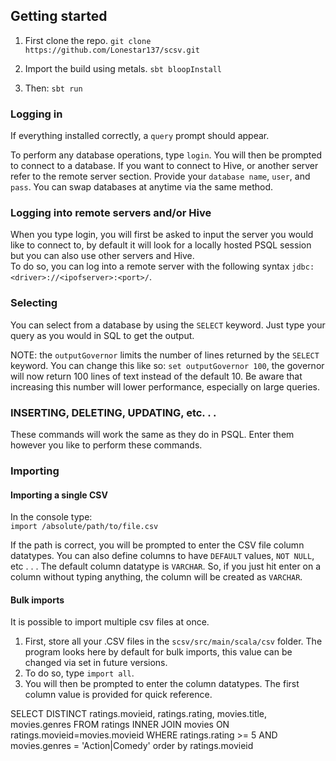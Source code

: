 

## Getting started

1. First clone the repo. `git clone https://github.com/Lonestar137/scsv.git`

2. Import the build using metals. `sbt bloopInstall`

3. Then: `sbt run`

### Logging in

If everything installed correctly, a `query` prompt should appear.

To perform any database operations, type `login`.  You will then be prompted to connect to a database. If you want to connect to Hive, or another server refer to the remote server section. 
Provide your `database name`, `user`, and `pass`. 
You can swap databases at anytime via the same method.

### Logging into remote servers and/or Hive

When you type login, you will first be asked to input the server you would like to connect to, by default it will look for a locally hosted PSQL session but you can also use other servers and Hive.  
To do so, you can log into a remote server with the following syntax `jdbc:<driver>://<ipofserver>:<port>/`.

### Selecting

You can select from a database by using the `SELECT` keyword.  Just type your query as you would in SQL to get the output.

NOTE: the `outputGovernor` limits the number of lines returned by the `SELECT` keyword.  You can change this like so: `set outputGovernor 100`, the governor will now return 100 lines of text instead of the default 10. 
Be aware that increasing this number will lower performance, especially on large queries.

### INSERTING, DELETING, UPDATING, etc. . .

These commands will work the same as they do in PSQL. Enter them however you like to perform these commands.

### Importing

#### Importing a single CSV

In the console type:  
`import /absolute/path/to/file.csv`

If the path is correct, you will be prompted to enter the CSV file column datatypes.  You can also define columns to have `DEFAULT` values, `NOT NULL`, etc . . .  The default column datatype is `VARCHAR`.  So, if you just hit enter on a column without typing 
anything, the column will be created as `VARCHAR`.

#### Bulk imports

It is possible to import multiple csv files at once.
1. First, store all your .CSV files in the `scsv/src/main/scala/csv` folder.  The program looks here by default for bulk imports, this value can be changed via set in future versions.  
2. To do so, type `import all`.   
3. You will then be prompted to enter the column datatypes.  The first column value is provided for quick reference.




SELECT DISTINCT ratings.movieid, ratings.rating, movies.title, movies.genres FROM ratings INNER JOIN movies ON ratings.movieid=movies.movieid WHERE ratings.rating >= 5 AND movies.genres = 'Action|Comedy' order by ratings.movieid
